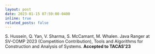 ```yaml
---
layout: post
date: 2023-01-15 07:59:00-0400
inline: true
related_posts: false
---
```


S. Hussein, Q. Yan, V. Sharma, S. McCamant, M. Whalen. Java Ranger at SV-COMP 2023 (Competition Contribution), Tools and Algorithms for Construction and Analysis of Systems. **Accepted to TACAS'23**
